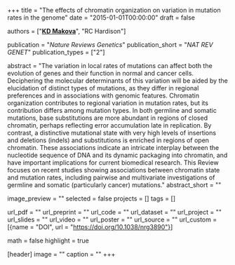+++
title = "The effects of chromatin organization on variation in mutation rates in the genome"
date = "2015-01-01T00:00:00"
draft = false

authors = ["[__KD Makova__](http://www.bx.psu.edu/makova_lab)", "RC Hardison"]

publication = "_Nature Reviews Genetics_"
publication_short = "_NAT REV GENET_"
publication_types = ["2"]

abstract = "The variation in local rates of mutations can affect both the evolution of genes and their function in normal and cancer cells. Deciphering the molecular determinants of this variation will be aided by the elucidation of distinct types of mutations, as they differ in regional preferences and in associations with genomic features. Chromatin organization contributes to regional variation in mutation rates, but its contribution differs among mutation types. In both germline and somatic mutations, base substitutions are more abundant in regions of closed chromatin, perhaps reflecting error accumulation late in replication. By contrast, a distinctive mutational state with very high levels of insertions and deletions (indels) and substitutions is enriched in regions of open chromatin. These associations indicate an intricate interplay between the nucleotide sequence of DNA and its dynamic packaging into chromatin, and have important implications for current biomedical research. This Review focuses on recent studies showing associations between chromatin state and mutation rates, including pairwise and multivariate investigations of germline and somatic (particularly cancer) mutations."
abstract_short = ""

image_preview = ""
selected = false
projects = []
tags = []

url_pdf = ""
url_preprint = ""
url_code = ""
url_dataset = ""
url_project = ""
url_slides = ""
url_video = ""
url_poster = ""
url_source = ""
url_custom = [{name = "DOI", url = "https://doi.org/10.1038/nrg3890"}]

math = false
highlight = true

[header]
image = ""
caption = ""
+++
